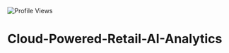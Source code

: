 ![Profile Views](https://komarev.com/ghpvc/?username=anay-a-joshi&color=green) 

# Cloud-Powered-Retail-AI-Analytics
